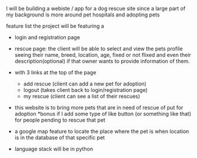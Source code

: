 I will be building a webiste / app for a dog rescue site since a large part of my background is more around pet hospitals and adopting pets

feature list
the project will be featuring a 
- login and registration page
- rescue page:
    the client will be able to select and view the pets profile seeing their name,
     breed, location, age, fixed or not flixed and even their description(optional) if
     that owner wants to provide information of them.
- with 3 links at the top of the page
    * add rescue (client can add a new pet for adoption)
    * logout (takes client back to login/registration page)
    * my rescue (client can see a list of their rescues)


- this website is to bring more pets that are in need of rescue of put for adoption
 *bonus if I add some type of like button (or something like that) for people pending
  to rescue that pet 
 * a google map feature to locate the place where the pet is when location is in the
    database of that specific pet

- language stack will be in python 
